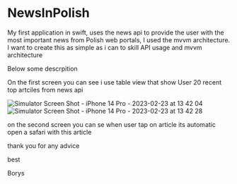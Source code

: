 # NewsInPolish
My first application in swift, uses the news api to provide the user with the most important news from Polish web portals, I used the mvvm architecture. I want to create this as simple as i can to skill API usage and mvvm architecture 

Below some descrpition

On the first screen you can see i use table view that show User 20 recent top artciles from news api


![Simulator Screen Shot - iPhone 14 Pro - 2023-02-23 at 13 42 04](https://user-images.githubusercontent.com/124820395/220911381-f9c1bd8b-99a8-446f-a469-eccf4f8a4d3d.png)
![Simulator Screen Shot - iPhone 14 Pro - 2023-02-23 at 13 42 28](https://user-images.githubusercontent.com/124820395/220911389-cc7087fc-78fc-4d4c-99f7-215896e4f766.png)

on the second screen you can se when user tap on article its automatic open a safari with this article

thank you for any advice

best

Borys
